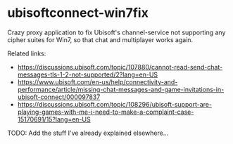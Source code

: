 # ubisoftconnect-win7fix
Crazy proxy application to fix Ubisoft's channel-service not supporting any cipher suites for Win7, so that chat and multiplayer works again.

Related links:
- https://discussions.ubisoft.com/topic/107880/cannot-read-send-chat-messages-tls-1-2-not-supported/2?lang=en-US
- https://www.ubisoft.com/en-us/help/connectivity-and-performance/article/missing-chat-messages-and-game-invitations-in-ubisoft-connect/000097837
- https://discussions.ubisoft.com/topic/108296/ubisoft-support-are-playing-games-with-me-i-need-to-make-a-complaint-case-15170691/15?lang=en-US

TODO: Add the stuff I've already explained elsewhere...
